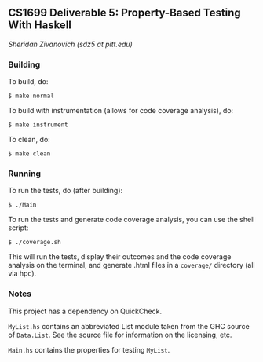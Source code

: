 ## CS1699 Deliverable 5: Property-Based Testing With Haskell ##

*Sheridan Zivanovich (sdz5 at pitt.edu)*

### Building ###
To build, do:

	$ make normal

To build with instrumentation (allows for code coverage analysis), do:

	$ make instrument

To clean, do:

	$ make clean

### Running ###
To run the tests, do (after building):

	$ ./Main

To run the tests and generate code coverage analysis, you can use the shell script:

	$ ./coverage.sh

This will run the tests, display their outcomes and the code coverage analysis on the terminal, and generate .html files in a `coverage/` directory (all via hpc). 

### Notes ###
This project has a dependency on QuickCheck.

`MyList.hs` contains an abbreviated List module taken from the GHC source of `Data.List`. See the source file for information on the licensing, etc.

`Main.hs` contains the properties for testing `MyList`.



	

